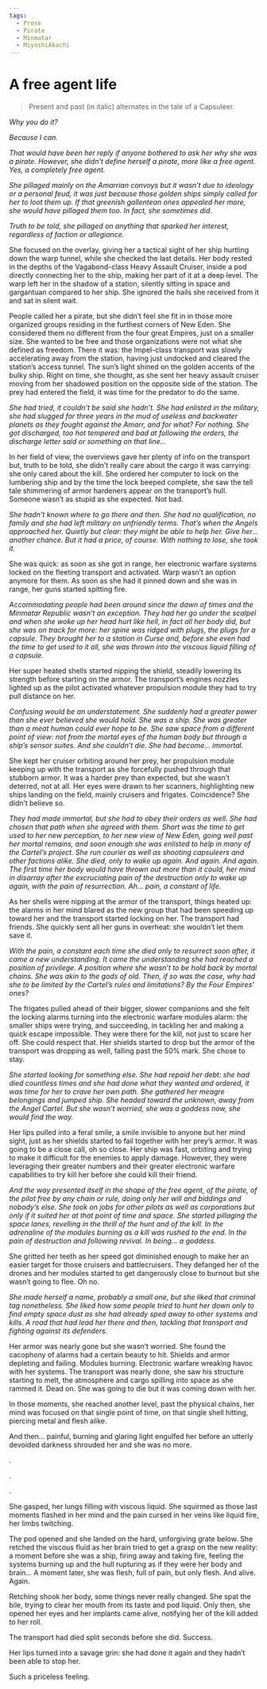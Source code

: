 ```yaml
---
tags:
  - Prose
  - Pirate
  - Minmatar
  - MiyoshiAkachi
---
```



# A free agent life

> Present and past (in italic) alternates in the tale of a Capsuleer.

*Why you do it?*

*Because I can.*

*That would have been her reply if anyone bothered to ask her why she was a pirate. However, she didn’t define herself a pirate, more like a free agent. Yes, a completely free agent.*

*She pillaged mainly on the Amarrian convoys but it wasn’t due to ideology or a personal feud, it was just because those golden ships simply called for her to loot them up. If that greenish gallentean ones appealed her more, she would have pillaged them too. In fact, she sometimes did.*

*Truth to be told, she pillaged on anything that sparked her interest, regardless of faction or allegiance.*

She focused on the overlay, giving her a tactical sight of her ship hurtling down the warp tunnel, while she checked the last details. Her body rested in the depths of the Vagabond-class Heavy Assault Cruiser, inside a pod directly connecting her to the ship, making her part of it at a deep level. The warp left her in the shadow of a station, silently sitting in space and gargantuan compared to her ship. She ignored the hails she received from it and sat in silent wait.

People called her a pirate, but she didn’t feel she fit in in those more organized groups residing in the furthest corners of New Eden. She considered them no different from the four great Empires, just on a smaller size. She wanted to be free and those organizations were not what she defined as freedom.
There it was: the Impel-class transport was slowly accelerating away from the station, having just undocked and cleared the station’s access tunnel. The sun’s light shined on the golden accents of the bulky ship. Right on time, she thought, as she sent her heavy assault cruiser moving from her shadowed position on the opposite side of the station. The prey had entered the field, it was time for the predator to do the same.

*She had tried, it couldn’t be said she hadn’t. She had enlisted in the military, she had slugged for three years in the mud of useless and backwater planets as they fought against the Amarr, and for what? For nothing. She got discharged, too hot tempered and bad at following the orders, the discharge letter said or something on that line...*

In her field of view, the overviews gave her plenty of info on the transport but, truth to be told, she didn’t really care about the cargo it was carrying: she only cared about the kill. She ordered her computer to lock on the lumbering ship and by the time the lock beeped complete, she saw the tell tale shimmering of armor hardeners appear on the transport’s hull. Someone wasn’t as stupid as she expected. Not bad.

*She hadn’t known where to go there and then. She had no qualification, no family and she had left military on unfriendly terms. That’s when the Angels approached her. Quietly but clear: they might be able to help her. Give her… another chance. But it had a price, of course. With nothing to lose, she took it.*

She was quick: as soon as she got in range, her electronic warfare systems locked on the fleeting transport and activated. Warp wasn’t an option anymore for them. As soon as she had it pinned down and she was in range, her guns started spitting fire.

*Accommodating people had been around since the dawn of times and the Minmatar Republic wasn’t an exception. They had her go under the scalpel and when she woke up her head hurt like hell, in fact all her body did, but she was on track for more: her spine was ridged with plugs, the plugs for a capsule. They brought her to a station in Curse and, before she even had the time to get used to it all, she was thrown into the viscous liquid filling of a capsule.*

Her super heated shells started nipping the shield, steadily lowering its strength before starting on the armor. The transport’s engines nozzles lighted up as the pilot activated whatever propulsion module they had to try pull distance on her.

*Confusing would be an understatement. She suddenly had a greater power than she ever believed she would hold. She was a ship. She was greater than a meat human could ever hope to be. She saw space from a different point of view: not from the mortal eyes of the human body but through a ship’s sensor suites. And she couldn’t die. She had become… immortal.*

She kept her cruiser orbiting around her prey, her propulsion module keeping up with the transport as she forcefully pushed through that stubborn armor. It was a harder prey than expected, but she wasn’t deterred, not at all. Her eyes were drawn to her scanners, highlighting new ships landing on the field, mainly cruisers and frigates. Coincidence? She didn’t believe so.

*They had made immortal, but she had to obey their orders as well. She had chosen that path when she agreed with them. Short was the time to get used to her new perception, to her new view of New Eden, going well past her mortal remains, and soon enough she was enlisted to help in many of the Cartel’s project. She run courier as well as shooting capsuleers and other factions alike. She died, only to wake up again. And again. And again. The first time her body would have thrown out more than it could, her mind in disarray after the excruciating pain of the destruction only to wake up again, with the pain of resurrection. Ah… pain, a constant of life.*

As her shells were nipping at the armor of the transport, things heated up: the alarms in her mind blared as the new group that had been speeding up toward her and the transport started locking on her. The transport had friends. She quickly sent all her guns in overheat: she wouldn’t let them save it.

*With the pain, a constant each time she died only to resurrect soon after, it came a new understanding. It came the understanding she had reached a position of privilege. A position where she wasn’t to be hold back by mortal chains. She was akin to the gods of old. Then, if so was the case, why had she to be limited by the Cartel’s rules and limitations? By the Four Empires’ ones?*

The frigates pulled ahead of their bigger, slower companions and she felt the locking alarms turning into the electronic warfare modules alarm: the smaller ships were trying, and succeeding, in tackling her and making a quick escape impossible. They were there for the kill, not just to scare her off. She could respect that. Her shields started to drop but the armor of the transport was dropping as well, falling past the 50% mark. She chose to stay.

*She started looking for something else. She had repaid her debt: she had died countless times and she had done what they wanted and ordered, it was time for her to crave her own path. She gathered her meagre belongings and jumped ship. She headed toward the unknown, away from the Angel Cartel. But she wasn’t worried, she was a goddess now, she would find the way.*

Her lips pulled into a feral smile, a smile invisible to anyone but her mind sight, just as her shields started to fail together with her prey’s armor. It was going to be a close call, oh so close. Her ship was fast, orbiting and trying to make it difficult for the enemies to apply damage. However, they were leveraging their greater numbers and their greater electronic warfare capabilities to try kill her before she could kill their friend.

*And the way presented itself in the shape of the free agent, of the pirate, of the pilot free by any chain or rule, doing only her will and biddings and nobody’s else. She took on jobs for other pilots as well as corporations but only if it suited her at that point of time and space. She started pillaging the space lanes, revelling in the thrill of the hunt and of the kill. In the adrenaline of the modules burning as a kill was rushed to the end. In the pain of destruction and following revival. In being… a goddess.*

She gritted her teeth as her speed got diminished enough to make her an easier target for those cruisers and battlecruisers. They defanged her of the drones and her modules started to get dangerously close to burnout but she wasn’t going to flee. Oh no.

*She made herself a name, probably a small one, but she liked that criminal tag nonetheless. She liked how some people tried to hunt her down only to find empty space dust as she had already sped away to other systems and kills. A road that had lead her there and then, tackling that transport and fighting against its defenders.*

Her armor was nearly gone but she wasn’t worried. She found the cacophony of alarms had a certain beauty to hit. Shields and armor depleting and failing. Modules burning. Electronic warfare wreaking havoc with her systems. The transport was nearly done, she saw his structure starting to melt, the atmosphere and cargo spilling into space as she rammed it. Dead on. She was going to die but it was coming down with her.

In those moments, she reached another level, past the physical chains, her mind was focused on that single point of time, on that single shell hitting, piercing metal and flesh alike.

And then… painful, burning and glaring light engulfed her before an utterly devoided darkness shrouded her and she was no more.

.

.

.

She gasped, her lungs filling with viscous liquid. She squirmed as those last moments flashed in her mind and the pain cursed in her veins like liquid fire, her limbs twitching.

The pod opened and she landed on the hard, unforgiving grate below. She retched the viscous fluid as her brain tried to get a grasp on the new reality: a moment before she was a ship, firing away and taking fire, feeling the systems burning up and the hull rupturing as if they were her body and brain… A moment later, she was flesh, full of pain, but only flesh. And alive. Again.

Retching shook her body, some things never really changed. She spat the bile, trying to clear her mouth from its taste and pod liquid. Only then, she opened her eyes and her implants came alive, notifying her of the kill added to her roll.

The transport had died split seconds before she did. Success.

Her lips turned into a savage grin: she had done it again and they hadn’t been able to stop her.

Such a priceless feeling.

